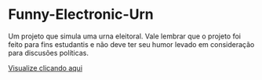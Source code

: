 # Funny-Electronic-Urn
Um projeto que simula uma urna eleitoral. Vale lembrar que o projeto foi feito para fins estudantis e não deve ter seu humor levado em consideração para discusões políticas.

<a href="https://vitordxd.github.io/Funny-Electronic-Urn/">Visualize clicando aqui</a>
